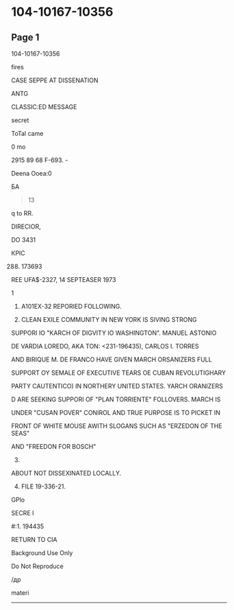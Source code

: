 # 104-10167-10356

## Page 1

104-10167-10356

fires

CASE SEPPE AT DISSENATION

ANTG

CLASSIC:ED MESSAGE

secret

ToTal came

0 mo

2915 89 68 F-693. -

Deena Ooea:0

БА

> 13

q to RR.

DIRECIOR,

DO 3431

КРІС

288. 173693

REE UFA$-2327, 14 SEPTEASER 1973

1

1. A101EX-32 REPORIED FOLLOWING.

2. CLEAN EXILE COMMUNITY IN NEW YORK IS SIVING STRONG

SUPPORI IO "KARCH OF DIGVITY IO WASHINGTON". MANUEL ASTONIO

DE VARDIA LOREDO, AKA TON: <231-196435), CARLOS I. TORRES

AND BIRIQUE M. DE FRANCO HAVE GIVEN MARCH ORSANIZERS FULL

SUPPORT OY SEMALE OF EXECUTIVE TEARS OE CUBAN REVOLUTIGHARY

PARTY CAUTENTICO) IN NORTHERY UNITED STATES. YARCH ORANIZERS

D ARE SEEKING SUPPORI OF "PLAN TORRIENTE" FOLLOVERS. MARCH IS

UNDER "CUSAN POVER" CONIROL AND TRUE PURPOSE IS TO PICKET IN

FRONT OF WHITE MOUSE AWITH SLOGANS SUCH AS "ERZEDON OF THE SEAS"

AND "FREEDON FOR BOSCH"

3.

ABOUT NOT DISSEXINATED LOCALLY.

4. FILE 19-336-21.

GPlo

SECRE I

#:1. 194435

RETURN TO CIA

Background Use Only

Do Not Reproduce

/др

materi

---

